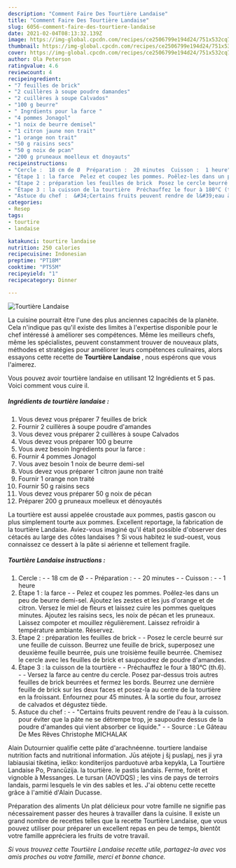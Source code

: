 ```yaml
---
description: "Comment Faire Des Tourtière Landaise"
title: "Comment Faire Des Tourtière Landaise"
slug: 6056-comment-faire-des-tourtiere-landaise
date: 2021-02-04T08:13:32.139Z
image: https://img-global.cpcdn.com/recipes/ce2506799e194d24/751x532cq70/tourtiere-landaise-photo-principale-de-la-recette.jpg
thumbnail: https://img-global.cpcdn.com/recipes/ce2506799e194d24/751x532cq70/tourtiere-landaise-photo-principale-de-la-recette.jpg
cover: https://img-global.cpcdn.com/recipes/ce2506799e194d24/751x532cq70/tourtiere-landaise-photo-principale-de-la-recette.jpg
author: Ola Peterson
ratingvalue: 4.6
reviewcount: 4
recipeingredient:
- "7 feuilles de brick"
- "2 cuillères à soupe poudre damandes"
- "2 cuillères à soupe Calvados"
- "100 g beurre"
- " Ingrdients pour la farce "
- "4 pommes Jonagol"
- "1 noix de beurre demisel"
- "1 citron jaune non trait"
- "1 orange non trait"
- "50 g raisins secs"
- "50 g noix de pcan"
- "200 g pruneaux moelleux et dnoyauts"
recipeinstructions:
- "Cercle :  18 cm de Ø  Préparation :  20 minutes  Cuisson :  1 heure"
- "Étape 1 : la farce  Pelez et coupez les pommes. Poêlez-les dans un peu de beurre demi-sel. Ajoutez les zestes et les jus d&#39;orange et de citron. Versez le miel de fleurs et laissez cuire les pommes quelques minutes. Ajoutez les raisins secs, les noix de pécan et les pruneaux. Laissez compoter et mouillez régulièrement. Laissez refroidir à température ambiante. Réservez."
- "Étape 2 : préparation les feuilles de brick  Posez le cercle beurré sur une feuille de cuisson. Beurrez une feuille de brick, superposez une deuxième feuille beurrée, puis une troisième feuille beurrée. Chemisez le cercle avec les feuilles de brick et saupoudrez de poudre d&#39;amandes."
- "Étape 3 : la cuisson de la tourtière  Préchauffez le four à 180°C (th.6).  Versez la farce au centre du cercle. Posez par-dessus trois autres feuilles de brick beurrées et fermez les bords. Beurrez une dernière feuille de brick sur les deux faces et posez-la au centre de la tourtière en la froissant. Enfournez pour 45 minutes. À la sortie du four, arrosez de calvados et dégustez tiède."
- "Astuce du chef :  &#34;Certains fruits peuvent rendre de l&#39;eau à la cuisson. pour éviter que la pâte ne se détrempe trop, je saupoudre dessus de la poudre d&#39;amandes qui vient absorber ce liquide.&#34;  Source : Le Gâteau De Mes Rêves Christophe MICHALAK"
categories:
- Resep
tags:
- tourtire
- landaise

katakunci: tourtire landaise 
nutrition: 250 calories
recipecuisine: Indonesian
preptime: "PT18M"
cooktime: "PT55M"
recipeyield: "1"
recipecategory: Dinner

---
```



![Tourtière Landaise](https://img-global.cpcdn.com/recipes/ce2506799e194d24/751x532cq70/tourtiere-landaise-photo-principale-de-la-recette.jpg)

La cuisine pourrait être l'une des plus anciennes capacités de la planète. Cela n'indique pas qu'il existe des limites à l'expertise disponible pour le chef intéressé à améliorer ses compétences. Même les meilleurs chefs, même les spécialistes, peuvent constamment trouver de nouveaux plats, méthodes et stratégies pour améliorer leurs compétences culinaires, alors essayons cette recette de <strong> Tourtière Landaise </strong>, nous espérons que vous l'aimerez.

<!--inarticleads1-->

Vous pouvez avoir tourtière landaise en utilisant 12 Ingrédients et 5 pas. Voici comment vous cuire il.

##### Ingrédients de tourtière landaise :

1. Vous devez vous préparer 7 feuilles de brick
1. Fournir 2 cuillères à soupe poudre d&#39;amandes
1. Vous devez vous préparer 2 cuillères à soupe Calvados
1. Vous devez vous préparer 100 g beurre
1. Vous avez besoin  Ingrédients pour la farce :
1. Fournir 4 pommes Jonagol
1. Vous avez besoin 1 noix de beurre demi-sel
1. Vous devez vous préparer 1 citron jaune non traité
1. Fournir 1 orange non traité
1. Fournir 50 g raisins secs
1. Vous devez vous préparer 50 g noix de pécan
1. Préparer 200 g pruneaux moelleux et dénoyautés


La tourtière est aussi appelée croustade aux pommes, pastis gascon ou plus simplement tourte aux pommes. Excellent reportage, la fabrication de la tourtière Landaise. Aviez-vous imaginé qu&#39;il était possible d&#39;observer des cétacés au large des côtes landaises ? Si vous habitez le sud-ouest, vous connaissez ce dessert à la pâte si aérienne et tellement fragile. 

<!--inarticleads2-->

##### Tourtière Landaise instructions :

1. Cercle : -  - 18 cm de Ø -  - Préparation : -  - 20 minutes -  - Cuisson : -  - 1 heure
1. Étape 1 : la farce -  - Pelez et coupez les pommes. Poêlez-les dans un peu de beurre demi-sel. Ajoutez les zestes et les jus d&#39;orange et de citron. Versez le miel de fleurs et laissez cuire les pommes quelques minutes. Ajoutez les raisins secs, les noix de pécan et les pruneaux. Laissez compoter et mouillez régulièrement. Laissez refroidir à température ambiante. Réservez.
1. Étape 2 : préparation les feuilles de brick -  - Posez le cercle beurré sur une feuille de cuisson. Beurrez une feuille de brick, superposez une deuxième feuille beurrée, puis une troisième feuille beurrée. Chemisez le cercle avec les feuilles de brick et saupoudrez de poudre d&#39;amandes.
1. Étape 3 : la cuisson de la tourtière -  - Préchauffez le four à 180°C (th.6). -  - Versez la farce au centre du cercle. Posez par-dessus trois autres feuilles de brick beurrées et fermez les bords. Beurrez une dernière feuille de brick sur les deux faces et posez-la au centre de la tourtière en la froissant. Enfournez pour 45 minutes. À la sortie du four, arrosez de calvados et dégustez tiède.
1. Astuce du chef : -  - &#34;Certains fruits peuvent rendre de l&#39;eau à la cuisson. pour éviter que la pâte ne se détrempe trop, je saupoudre dessus de la poudre d&#39;amandes qui vient absorber ce liquide.&#34; -  - Source : Le Gâteau De Mes Rêves Christophe MICHALAK


Alain Dutournier qualifie cette pâte d&#39;arachnéenne. tourtiere landaise nutrition facts and nutritional information. Jūs atėjote į šį puslapį, nes ji yra labiausiai tikėtina, ieško: konditerijos parduotuvė arba kepykla, La Tourtière Landaise Po, Prancūzija. la tourtière. le pastis landais. Ferme, forêt et vignoble à Messanges. Le tursan (AOVDQS) ; les vins de pays de terroirs landais, parmi lesquels le vin des sables et les. J&#39;ai obtenu cette recette grâce à l&#39;amitié d&#39;Alain Ducasse. 

<!--inarticleads1-->

<p>
Préparation des aliments Un plat délicieux pour votre famille ne signifie pas nécessairement passer des heures à travailler dans la cuisine. Il existe un grand nombre de recettes telles que la recette Tourtière Landaise, que vous pouvez utiliser pour préparer un excellent repas en peu de temps, bientôt votre famille appréciera les fruits de votre travail.
</p>

<p>
<i>Si vous trouvez cette Tourtière Landaise recette utile, partagez-la avec vos amis proches ou votre famille, merci et bonne chance.</i>
</p>
